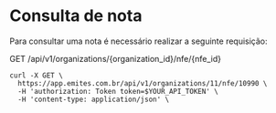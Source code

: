 # Consulta de nota  

Para consultar uma nota é necessário realizar a seguinte requisição:  

GET /api/v1/organizations/{organization_id}/nfe/{nfe_id}  


  ```shell
curl -X GET \
    https://app.emites.com.br/api/v1/organizations/11/nfe/10990 \
    -H 'authorization: Token token=$YOUR_API_TOKEN' \
    -H 'content-type: application/json' \
  ```